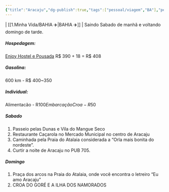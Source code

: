 ```yaml
---
{"title":"Aracaju","dg-publish":true,"tags":["pessoal/viagem","BA"],"permalink":"/1.Minha Vida/Aracaju/","dgPassFrontmatter":true}
---
```


| [[1.Minha Vida/BAHIA ✈️\|BAHIA ✈️]] |
Saindo Sabado de manhã e voltando domingo de tarde.
##### Hospedagem:
[Enjoy Hostel e Pousada](https://www.booking.com/hotel/br/chale-atalaia.pt-br.html?aid=356980&label=gog235jc-1DCAMoIEIIc2FsdmFkb3JILVgDaCCIAQGYAS24ARfIAQzYAQPoAQH4AQKIAgGoAgO4AsDQsbQGwAIB0gIkNWFiMTE3ZWYtMGIzOS00YWE1LThjZDAtMmUzMGMzOGM0ZjVj2AIE4AIB&sid=c4688a13ec1ed464bc94a24d1909161e&checkin=2024-08-17&checkout=2024-08-18&dest_id=-625529&dest_type=city&dist=0&do_availability_check=1&group_adults=5&group_children=0&hp_avform=1&hp_group_set=0&no_rooms=1&origin=hp&sb_price_type=total&src=hotel&type=total&#map_closed) R$ 390 + 18 = R$ 408
##### Gasolina:
600 km - R$ 400~350
##### Individual:
Alimentacão - R$100
Embarcação Croa - R$50
##### Sabado
1. Passeio pelas Dunas e Vila do Mangue Seco
3. Restaurante Caçarola no Mercado Municipal no centro de Aracaju
2. Caminhada pela Praia do Atalaia considerada a “Orla mais bonita do nordeste”.
3. Curtir a noite de Aracaju no PUB 705.
##### Domingo
1. Praça dos arcos na Praia do Atalaia, onde você encontra o letreiro “Eu amo Aracaju”
2. CROA DO GORÉ E A ILHA DOS NAMORADOS